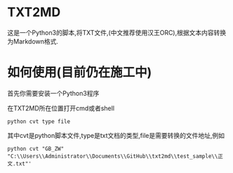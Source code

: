 # TXT2MD

这是一个Python3的脚本,将TXT文件,(中文推荐使用汉王ORC),根据文本内容转换为Markdown格式.

# 如何使用(目前仍在施工中)

首先你需要安装一个Python3程序

在TXT2MD所在位置打开cmd或者shell

```
python cvt type file
```

其中cvt是python脚本文件,type是txt文档的类型,file是需要转换的文件地址,例如

```
python cvt "GB_ZW" "C:\\Users\\Administrator\\Documents\\GitHub\\txt2md\\test_sample\\正文.txt"'
```
